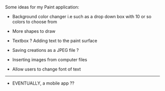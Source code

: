 Some ideas for my Paint application:

- Background color changer i.e such as a drop down box with 10 or so colors to choose from

- More shapes to draw

- Textbox ? Adding text to the paint surface

- Saving creations as a JPEG file ?

- Inserting images from computer files

- Allow users to change font of text

****
- EVENTUALLY, a mobile app ??

